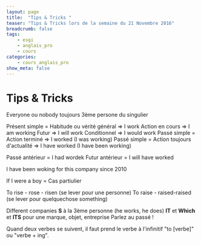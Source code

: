```yaml
---
layout: page
title:  "Tips & Tricks "
teaser: "Tips & Tricks lors de la semaine du 21 Novembre 2016"
breadcrumb: false
tags:
    - esgi
    - anglais_pro
    - cours
categories:
    - cours_anglais_pro
show_meta: false
---
```


# Tips & Tricks

Everyone ou nobody toujours 3ème persone du singulier

Présent simple = Habitude ou vérité général => I work
Action en cours => I am working
Futur => I will work
Conditionnel => I would work
Passé simple = Action terminé => I worked (I was working)
Passé simple = Action toujours d'actualité => I have worked (I have been working)

Passé antérieur = I had wordek
Futur antérieur = I will have worked

I have been woking for this company since 2010

If I were a boy = Cas partiulier

To rise - rose - risen (se lever pour une personne)
To raise - raised-raised (se lever pour quelquechose something)

Different companies
**S** à la 3ème personne (he works, he does)
**IT** et **Which** et **ITS** pour une marque, objet, entreprise
Parlez au passé !

Quand deux verbes se suivent, il faut prend le verbe à l'infinitif "to [verbe]" ou "verbe + ing".
